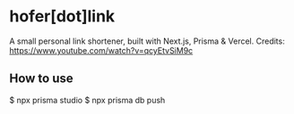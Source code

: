 # hofer[dot]link
A small personal link shortener, built with Next.js, Prisma & Vercel.
Credits: https://www.youtube.com/watch?v=qcyEtvSiM9c

## How to use
$ npx prisma studio
$ npx prisma db push
